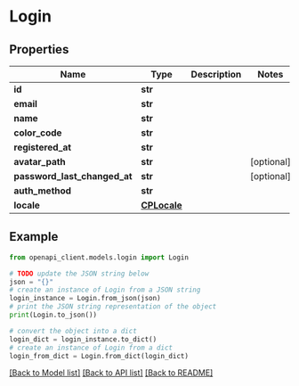 # Login


## Properties

Name | Type | Description | Notes
------------ | ------------- | ------------- | -------------
**id** | **str** |  | 
**email** | **str** |  | 
**name** | **str** |  | 
**color_code** | **str** |  | 
**registered_at** | **str** |  | 
**avatar_path** | **str** |  | [optional] 
**password_last_changed_at** | **str** |  | [optional] 
**auth_method** | **str** |  | 
**locale** | [**CPLocale**](CPLocale.md) |  | 

## Example

```python
from openapi_client.models.login import Login

# TODO update the JSON string below
json = "{}"
# create an instance of Login from a JSON string
login_instance = Login.from_json(json)
# print the JSON string representation of the object
print(Login.to_json())

# convert the object into a dict
login_dict = login_instance.to_dict()
# create an instance of Login from a dict
login_from_dict = Login.from_dict(login_dict)
```
[[Back to Model list]](../README.md#documentation-for-models) [[Back to API list]](../README.md#documentation-for-api-endpoints) [[Back to README]](../README.md)


